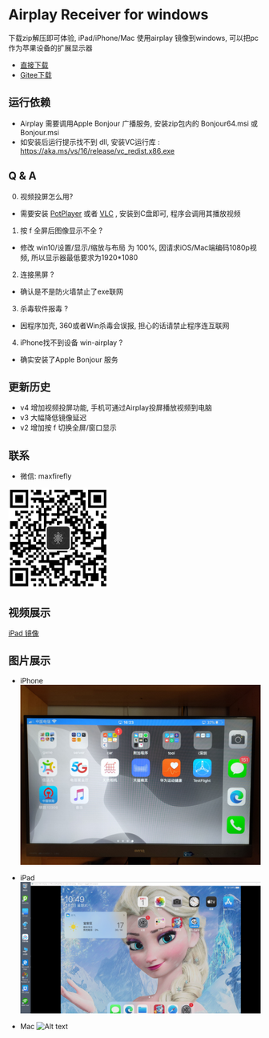 # Airplay Receiver for windows
下载zip解压即可体验, iPad/iPhone/Mac 使用airplay 镜像到windows, 可以把pc 作为苹果设备的扩展显示器

- [直接下载](http://api.blueberry-tek.com/download/wincast/win-airplay.zip)
- [Gitee下载](https://gitee.com/halo-x/Airplay-SDK/tree/master/windows-receiver) 

## 运行依赖
- Airplay 需要调用Apple Bonjour 广播服务, 安装zip包内的 Bonjour64.msi 或 Bonjour.msi
- 如安装后运行提示找不到 dll, 安装VC运行库 : https://aka.ms/vs/16/release/vc_redist.x86.exe

## Q & A
0. 视频投屏怎么用?
- 需要安装 [PotPlayer](https://daumpotplayer.com/download/) 或者 [VLC](https://www.videolan.org/vlc/) , 安装到C盘即可, 程序会调用其播放视频
1. 按 f 全屏后图像显示不全 ?   
-  修改 win10/设置/显示/缩放与布局 为 100%,  因请求iOS/Mac端编码1080p视频, 所以显示器最低要求为1920*1080
2. 连接黑屏 ?  
- 确认是不是防火墙禁止了exe联网
3. 杀毒软件报毒 ?
- 因程序加壳, 360或者Win杀毒会误报, 担心的话请禁止程序连互联网
4. iPhone找不到设备 win-airplay ?
- 确实安装了Apple Bonjour 服务

## 更新历史
- v4 增加视频投屏功能, 手机可通过Airplay投屏播放视频到电脑
- v3 大幅降低镜像延迟
- v2 增加按 f 切换全屏/窗口显示

## 联系
- 微信: maxfirefly

<img src="../image/qrcode.png?raw=true" width="200" height="200">



## 视频展示
 
[iPad 镜像](https://www.bilibili.com/video/av86015516/)

## 图片展示
- iPhone
![Alt text](../image/win3.jpg?raw=true "Title") 

- iPad
![Alt text](../image/win.png?raw=true "Title") 

- Mac
![Alt text](../image/win2.jpg?raw=true "Title") 
